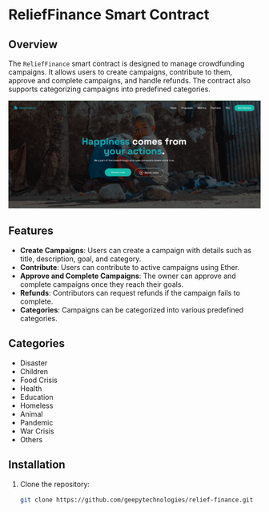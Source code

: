 # ReliefFinance Smart Contract

## Overview

The `ReliefFinance` smart contract is designed to manage crowdfunding campaigns. It allows users to create campaigns, contribute to them, approve and complete campaigns, and handle refunds. The contract also supports categorizing campaigns into predefined categories.

![Hero Image](/public/background.png)

## Features

- **Create Campaigns**: Users can create a campaign with details such as title, description, goal, and category.
- **Contribute**: Users can contribute to active campaigns using Ether.
- **Approve and Complete Campaigns**: The owner can approve and complete campaigns once they reach their goals.
- **Refunds**: Contributors can request refunds if the campaign fails to complete.
- **Categories**: Campaigns can be categorized into various predefined categories.

## Categories

- Disaster
- Children
- Food Crisis
- Health
- Education
- Homeless
- Animal
- Pandemic
- War Crisis
- Others

## Installation

1. Clone the repository:
   ```bash
   git clone https://github.com/geepytechnologies/relief-finance.git
   ```

